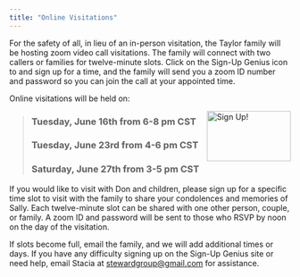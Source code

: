 ```yaml
---
title: "Online Visitations"
---
```


For the safety of all, in lieu of an in-person visitation, the Taylor family will be hosting zoom video call visitations. The family will connect with two callers or families for twelve-minute slots. Click on the Sign-Up Genius icon to and sign up for a time, and the family will send you a zoom ID number and password so you can join the call at your appointed time.

Online visitations will be held on: 

<a href="https://www.signupgenius.com/go/409094EA9AE2EA75-taylor" target="_blank"><img align="right" src="https://www.signupgenius.com/images/sign-up-now3.gif" width="150" height="90" border="0" alt="Sign Up!"></a>

> ### **Tuesday, June 16th from 6-8 pm CST**  
> ### **Tuesday, June 23rd from 4-6 pm CST**  
> ### **Saturday, June 27th from 3-5 pm CST**  

If you would like to visit with Don and children, please sign up for a specific time slot to visit with the family to share your condolences and memories of Sally. Each twelve-minute slot can be shared with one other person, couple, or family. A zoom ID and password will be sent to those who RSVP by noon on the day of the visitation. 

If slots become full, email the family, and we will add additional times or days.  If you have any difficulty signing up on the Sign-Up Genius site or need help, email Stacia at stewardgroup@gmail.com for assistance.
